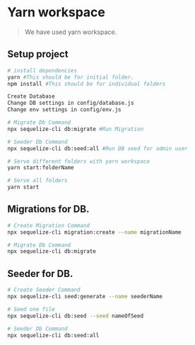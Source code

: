 # Yarn workspace

> We have used yarn workspace.

## Setup project

``` bash
# install dependencies
yarn #This should be for initial folder.
npm install #This should be for individual folders

Create Database
Change DB settings in config/database.js
Change env settings in config/env.js

# Migrate Db Command 
npx sequelize-cli db:migrate #Run Migration

# Seeder Db Command 
npx sequelize-cli db:seed:all #Run DB seed for admin user

# Serve different folders with yarn workspace
yarn start:folderName

# Serve all folders
yarn start
```

## Migrations for DB.

``` bash
# Create Migration Command 
npx sequelize-cli migration:create --name migrationName

# Migrate Db Command 
npx sequelize-cli db:migrate
```

## Seeder for DB.

``` bash
# Create Seeder Command 
npx sequelize-cli seed:generate --name seederName

# Seed one file
npx sequelize-cli db:seed --seed nameOfSeed

# Seeder Db Command 
npx sequelize-cli db:seed:all
